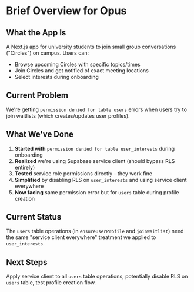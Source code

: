 # Brief Overview for Opus

## What the App Is
A Next.js app for university students to join small group conversations ("Circles") on campus. Users can:
- Browse upcoming Circles with specific topics/times
- Join Circles and get notified of exact meeting locations
- Select interests during onboarding

## Current Problem
We're getting `permission denied for table users` errors when users try to join waitlists (which creates/updates user profiles).

## What We've Done
1. **Started with** `permission denied for table user_interests` during onboarding
2. **Realized** we're using Supabase service client (should bypass RLS entirely)
3. **Tested** service role permissions directly - they work fine
4. **Simplified** by disabling RLS on `user_interests` and using service client everywhere
5. **Now facing** same permission error but for `users` table during profile creation

## Current Status
The `users` table operations (in `ensureUserProfile` and `joinWaitlist`) need the same "service client everywhere" treatment we applied to `user_interests`.

## Next Steps
Apply service client to all `users` table operations, potentially disable RLS on `users` table, test profile creation flow. 